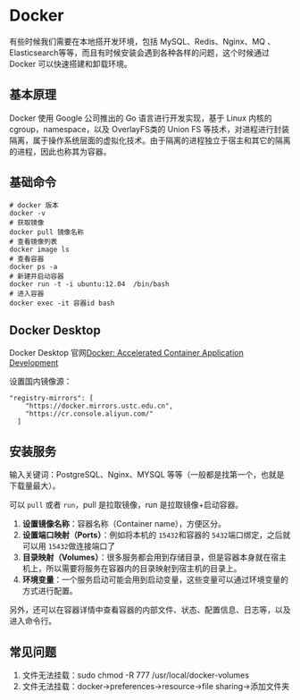 # Docker

有些时候我们需要在本地搭开发环境，包括 MySQL、Redis、Nginx、MQ 、Elasticsearch等等，而且有时候安装会遇到各种各样的问题，这个时候通过 Docker 可以快速搭建和卸载环境。

## 基本原理

Docker 使用 Google 公司推出的 Go 语言进行开发实现，基于 Linux 内核的cgroup，namespace，以及 OverlayFS类的 Union FS 等技术，对进程进行封装隔离，属于操作系统层面的虚拟化技术。由于隔离的进程独立于宿主和其它的隔离的进程，因此也称其为容器。

## 基础命令

```shell
# docker 版本
docker -v
# 获取镜像
docker pull 镜像名称
# 查看镜像列表
docker image ls
# 查看容器
docker ps -a
# 新建并启动容器
docker run -t -i ubuntu:12.04  /bin/bash
# 进入容器
docker exec -it 容器id bash
```

## Docker Desktop

Docker Desktop 官网[Docker: Accelerated Container Application Development](https://www.docker.com/)

设置国内镜像源：

```shell
"registry-mirrors": [
    "https://docker.mirrors.ustc.edu.cn",
    "https://cr.console.aliyun.com/"
  ]
```

## 安装服务

输入关键词：PostgreSQL、Nginx、MYSQL 等等（一般都是找第一个，也就是下载量最大）。

可以 `pull` 或者 `run`，pull 是拉取镜像，run 是拉取镜像+启动容器。

1. **设置镜像名称**：容器名称（Container name），方便区分。
2. **设置端口映射（Ports）**：例如将本机的 `15432`和容器的 `5432`端口绑定，之后就可以用 `15432`做连接端口了
3. **目录映射（Volumes）**：很多服务都会用到存储目录，但是容器本身就在宿主机上，所以需要将服务在容器内的目录映射到宿主机的目录上。
4. **环境变量**：一个服务启动可能会用到启动变量，这些变量可以通过环境变量的方式进行配置。

另外，还可以在容器详情中查看容器的内部文件、状态、配置信息、日志等，以及进入命令行。

## 常见问题

1. 文件无法挂载：sudo chmod -R 777  /usr/local/docker-volumes 
2. 文件无法挂载：docker->preferences->resource->file sharing->添加文件夹

